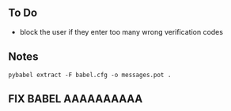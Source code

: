 ## To Do

* block the user if they enter too many wrong verification codes

## Notes

`pybabel extract -F babel.cfg -o messages.pot .`

## FIX BABEL AAAAAAAAAA
